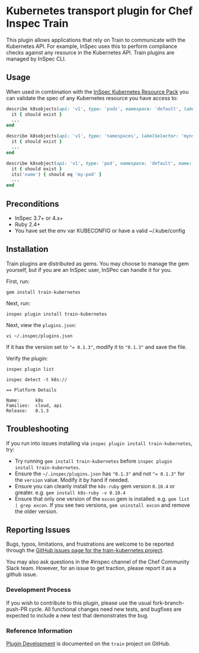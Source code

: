 # Kubernetes transport plugin for Chef Inspec Train

This plugin allows applications that rely on Train to communicate with the Kubernetes API.  For example, InSpec uses this to perform compliance checks against any resource in the Kubernetes API. Train plugins are managed by InSpec CLI.

## Usage

When used in combination with the [InSpec Kubernetes Resource Pack](https://github.com/bgeesaman/inspec-k8s) you can validate the spec of any Kubernetes resource you have access to:

```ruby
describe k8sobjects(api: 'v1', type: 'pods', namespace: 'default', labelSelector: 'run=nginx') do
  it { should exist }
  ...
end
```

```ruby
describe k8sobjects(api: 'v1', type: 'namespaces', labelSelector: 'myns=prod') do
  it { should exist }
  ...
end
```

```ruby
describe k8sobject(api: 'v1', type: 'pod', namespace: 'default', name: 'my-pod') do
  it { should exist }
  its('name') { should eq 'my-pod' }
  ...
end
```

## Preconditions

- InSpec 3.7+ or 4.x+
- Ruby 2.4+
- You have set the env var KUBECONFIG or have a valid ~/.kube/config


## Installation

Train plugins are distributed as gems.  You may choose to manage the gem yourself, but if you are an InSpec user, InSPec can handle it for you.

First, run:

```
gem install train-kubernetes
```

Next, run:

```
inspec plugin install train-kubernetes
```

Next, view the `plugins.json`:

```
vi ~/.inspec/plugins.json
```

If it has the version set to `"= 0.1.3"`, modify it to `"0.1.3"` and save the file.

Verify the plugin:

```
inspec plugin list
```

```
inspec detect -t k8s://

== Platform Details

Name:      k8s
Families:  cloud, api
Release:   0.1.3
```

## Troubleshooting

If you run into issues installing via `inspec plugin install train-kubernetes`, try:

* Try running `gem install train-kubernetes` before `inspec plugin install train-kubernetes`.
* Ensure the `~/.inspec/plugins.json` has `"0.1.3"` and not `"= 0.1.3"` for the `version` value.  Modify it by hand if needed. 
* Ensure you can cleanly install the `k8s-ruby` gem version `0.10.4` or greater.  e.g. `gem install k8s-ruby -v 0.10.4`
* Ensure that only one version of the `excon` gem is installed.  e.g. `gem list | grep excon`.  If you see two versions, `gem uninstall excon` and remove the older version.

## Reporting Issues

Bugs, typos, limitations, and frustrations are welcome to be reported through the [GitHub issues page for the train-kubernetes project](https://github.com/bgeesaman/train-kubernetes/issues).

You may also ask questions in the #inspec channel of the Chef Community Slack team.  However, for an issue to get traction, please report it as a github issue.

### Development Process

If you wish to contribute to this plugin, please use the usual fork-branch-push-PR cycle.  All functional changes need new tests, and bugfixes are expected to include a new test that demonstrates the bug.

### Reference Information

[Plugin Development](https://github.com/inspec/train/blob/master/docs/dev/plugins.md) is documented on the `train` project on GitHub.
